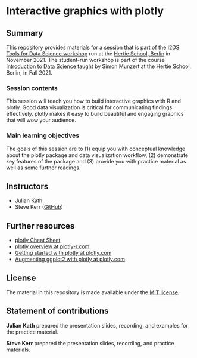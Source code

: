 # Interactive graphics with plotly


## Summary

This repository provides materials for a session that is part of the [I2DS Tools for Data Science workshop](https://intro-to-data-science-21-workshop.github.io/) run at the [Hertie School, Berlin](https://www.hertie-school.org/en/) in November 2021. The student-run workshop is part of the course [Introduction to Data Science](https://github.com/intro-to-data-science-21) taught by Simon Munzert at the Hertie School, Berlin, in Fall 2021.

### Session contents

This session will teach you how to build interactive graphics with R and plotly. Good data visualization is critical for communicating findings effectively. plotly makes it easy to build beautiful and engaging graphics that will wow your audience.

### Main learning objectives

The goals of this session are to (1) equip you with conceptual knowledge about the plotly package and data visualization workflow, (2) demonstrate key features of the package and (3) provide you with practice material as well as some further readings.


## Instructors

- Julian Kath
- Steve Kerr ([GitHub](https://github.com/smkerr))


## Further resources

- [plotly Cheat Sheet](https://images.plot.ly/plotly-documentation/images/r_cheat_sheet.pdf)
- [plotly overview at plotly-r.com](https://plotly-r.com)
- [Getting started with plotly at plotly.com](https://plotly.com/r/getting-started/)
- [Augmenting ggplot2 with plotly at plotly.com](https://plotly.com/ggplot2/getting-started/) 


## License

The material in this repository is made available under the [MIT license](http://opensource.org/licenses/mit-license.php). 

## Statement of contributions

**Julian Kath** prepared the presentation slides, recording, and examples for the practice material.

**Steve Kerr** prepared the presentation slides, recording, and practice materials.
